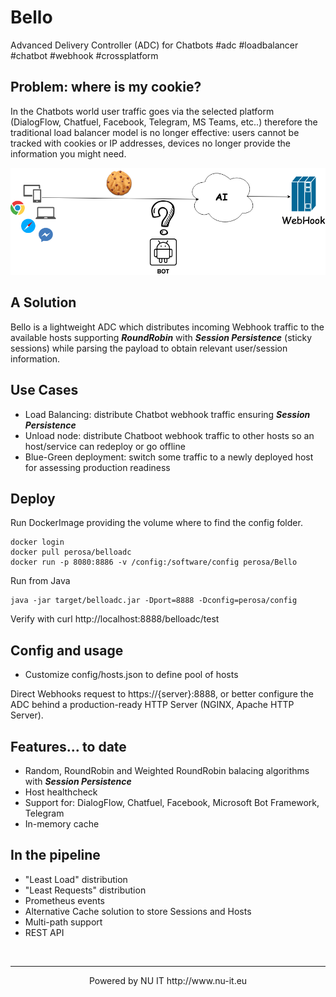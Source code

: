 # Bello
Advanced Delivery Controller (ADC) for Chatbots #adc #loadbalancer #chatbot #webhook #crossplatform

## Problem: where is my cookie?

In the Chatbots world user traffic goes via the selected platform (DialogFlow, Chatfuel, Facebook, Telegram, MS Teams, etc..) therefore the traditional load balancer model is no longer effective: users cannot be tracked with cookies or IP addresses, devices no longer provide the information you might need.

![Alt text](wiki/BT.png?raw=true "Title")

## A Solution

Bello is a lightweight ADC which distributes incoming Webhook traffic to the available hosts supporting ***RoundRobin*** with ***Session Persistence*** (sticky sessions) while parsing the payload to obtain relevant user/session information.

## Use Cases
* Load Balancing: distribute Chatbot webhook traffic ensuring ***Session Persistence***
* Unload node: distribute Chatboot webhook traffic to other hosts so an host/service can redeploy or go offline 
* Blue-Green deployment: switch some traffic to a newly deployed host for assessing production readiness


## Deploy 

Run DockerImage providing the volume where to find the config folder.
```
docker login
docker pull perosa/belloadc
docker run -p 8080:8886 -v /config:/software/config perosa/Bello
```

Run from Java
```
java -jar target/belloadc.jar -Dport=8888 -Dconfig=perosa/config
```

Verify with curl http://localhost:8888/belloadc/test

## Config and usage

* Customize config/hosts.json to define pool of hosts

 Direct Webhooks request to https://{server}:8888, or better configure the ADC behind a production-ready HTTP Server (NGINX, Apache HTTP Server).


## Features... to date
* Random, RoundRobin and Weighted RoundRobin balacing algorithms with ***Session Persistence***
* Host healthcheck
* Support for: DialogFlow, Chatfuel, Facebook, Microsoft Bot Framework, Telegram
* In-memory cache

## In the pipeline

* "Least Load" distribution 
* "Least Requests" distribution
* Prometheus events
* Alternative Cache solution to store Sessions and Hosts
* Multi-path support
* REST API


&nbsp;&nbsp;&nbsp;
<hr>
<p align="center">
Powered by NU IT http://www.nu-it.eu
</p>

